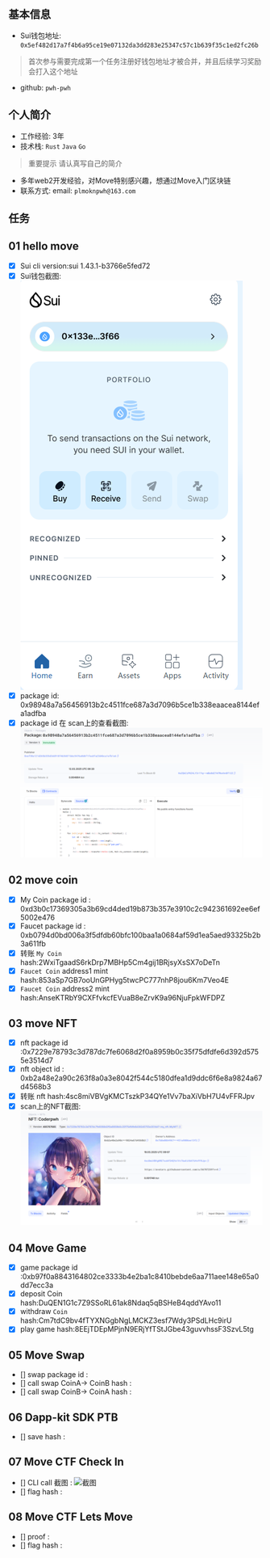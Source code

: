 ## 基本信息
- Sui钱包地址: `0x5ef482d17a7f4b6a95ce19e07132da3dd283e25347c57c1b639f35c1ed2fc26b`
> 首次参与需要完成第一个任务注册好钱包地址才被合并，并且后续学习奖励会打入这个地址
- github: `pwh-pwh`

## 个人简介
- 工作经验: 3年
- 技术栈: `Rust` `Java` `Go`
> 重要提示 请认真写自己的简介
- 多年web2开发经验，对Move特别感兴趣，想通过Move入门区块链
- 联系方式: email: `plmoknpwh@163.com` 

## 任务

##   01 hello move  
- [x] Sui cli version:sui 1.43.1-b3766e5fed72
- [x] Sui钱包截图: ![Sui钱包截图](./images/钱包截图.png)
- [x] package id: 0x98948a7a56456913b2c4511fce687a3d7096b5ce1b338eaacea8144efa1adfba
- [x] package id 在 scan上的查看截图:![Scan截图](./images/scan.png)

##   02 move coin
- [x] My Coin package id : 0xd3b0c17369305a3b69cd4ded19b873b357e3910c2c942361692ee6ef5002e476
- [x] Faucet package id : 0xb0794d0bd006a3f5dfdb60bfc100baa1a0684af59d1ea5aed93325b2b3a611fb
- [x] 转账 `My Coin` hash:2WxiTgaadS6rkDrp7MBHp5Cm4gij1BRjsyXsSX7oDeTn
- [x] `Faucet Coin` address1 mint hash:853aSp7GB7ooUnGPHyg5twcPC777nhP8jou6Km7Veo4E
- [x] `Faucet Coin` address2 mint hash:AnseKTRbY9CXFfvkcfEVuaB8eZrvK9a96NjuFpkWFDPZ

##   03 move NFT
- [x] nft package id :0x7229e78793c3d787dc7fe6068d2f0a8959b0c35f75dfdfe6d392d5755e3514d7
- [x] nft object id : 0xb2a48e2a90c263f8a0a3e8042f544c5180dfea1d9ddc6f6e8a9824a67d4568b3
- [x] 转账 nft  hash:4sc8miVBVgKMCTszkP34QYe1Vv7baXiVbH7U4vFFRJpv
- [x] scan上的NFT截图:![Scan截图](./images/nft.png)

##   04 Move Game
- [x] game package id :0xb97f0a8843164802ce3333b4e2ba1c8410bebde6aa711aee148e65a0dd7ecc3a
- [x] deposit Coin hash:DuQEN1G1c7Z9SSoRL61ak8Ndaq5qBSHeB4qddYAvo11
- [x] withdraw `Coin` hash:Cm7tdC9bv4fTYXNGgbNgLMCKZ3esf7Wdy3PSdLHc9irU
- [x] play game hash:8EEjTDEpMPjnN9ERjYfTStJGbe43guvvhssF3SzvL5tg

##   05 Move Swap
- [] swap package id :
- [] call swap CoinA-> CoinB  hash :
- [] call swap CoinB-> CoinA  hash :

##   06 Dapp-kit SDK PTB
- [] save hash :

##   07 Move CTF Check In
- [] CLI call 截图 : ![截图](./images/你的图片地址)
- [] flag hash :

##   08 Move CTF Lets Move
- [] proof : 
- [] flag hash :


